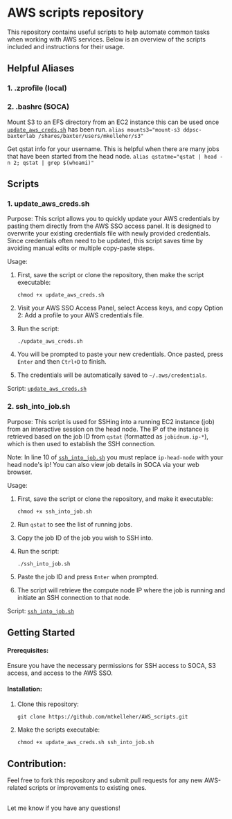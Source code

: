 # AWS scripts repository
This repository contains useful scripts to help automate common tasks when working with AWS services. Below is an overview of the scripts included and instructions for their usage.

## Helpful Aliases
### 1. .zprofile (local)


### 2. .bashrc (SOCA)
Mount S3 to an EFS directory from an EC2 instance this can be used once [`update_aws_creds.sh`](./scripts/update_aws_creds.sh) has been run.
`alias mounts3="mount-s3 ddpsc-baxterlab /shares/baxter/users/mkelleher/s3"`

Get qstat info for your username. This is helpful when there are many jobs that have been started from the head node.
`alias qstatme="qstat | head -n 2; qstat | grep $(whoami)"`

## Scripts
### 1. update_aws_creds.sh
Purpose:
This script allows you to quickly update your AWS credentials by pasting them directly from the AWS SSO access panel. It is designed to overwrite your existing credentials file with newly provided credentials. Since credentials often need to be updated, this script saves time by avoiding manual edits or multiple copy-paste steps.

Usage:
1. First, save the script or clone the repository, then make the script executable:

       chmod +x update_aws_creds.sh

2. Visit your AWS SSO Access Panel, select Access keys, and copy Option 2: Add a profile to your AWS credentials file.
3. Run the script:

       ./update_aws_creds.sh

5. You will be prompted to paste your new credentials. Once pasted, press `Enter` and then `Ctrl+D` to finish.
6. The credentials will be automatically saved to `~/.aws/credentials`.

Script:
[`update_aws_creds.sh`](./scripts/update_aws_creds.sh)

### 2. ssh_into_job.sh
Purpose:
This script is used for SSHing into a running EC2 instance (job) from an interactive session on the head node. The IP of the instance is retrieved based on the job ID from `qstat` (formatted as `jobidnum.ip-*`), which is then used to establish the SSH connection.


Note: In line 10 of [`ssh_into_job.sh`](./scripts/ssh_into_job.sh) you must replace `ip-head-node` with your head node's ip! You can also view job details in SOCA via your web browser.

Usage:
1. First, save the script or clone the repository, and make it executable:

       chmod +x ssh_into_job.sh
  
2. Run `qstat` to see the list of running jobs.
3. Copy the job ID of the job you wish to SSH into.
4. Run the script:

       ./ssh_into_job.sh

5. Paste the job ID and press `Enter` when prompted.
6. The script will retrieve the compute node IP where the job is running and initiate an SSH connection to that node.

Script:
[`ssh_into_job.sh`](./scripts/ssh_into_job.sh)

## Getting Started
#### Prerequisites:
Ensure you have the necessary permissions for SSH access to SOCA, S3 access, and access to the AWS SSO.

#### Installation:
1. Clone this repository:

       git clone https://github.com/mtkelleher/AWS_scripts.git

2. Make the scripts executable:

       chmod +x update_aws_creds.sh ssh_into_job.sh

## Contribution:
Feel free to fork this repository and submit pull requests for any new AWS-related scripts or improvements to existing ones.

##
Let me know if you have any questions!

